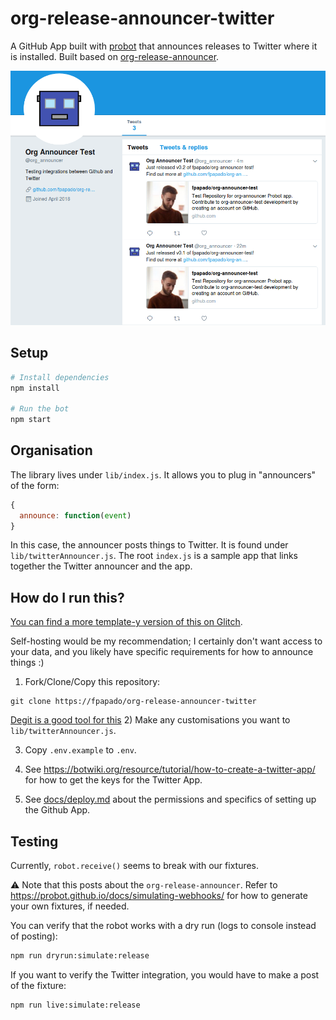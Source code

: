 # org-release-announcer-twitter

A GitHub App built with [probot](https://github.com/probot/probot) that announces releases to Twitter where it is installed.
Built based on [org-release-announcer](https://fpapado.com/org-release-announcer).

[![demo](docs/demo.png)]()

## Setup

```sh
# Install dependencies
npm install

# Run the bot
npm start
```

## Organisation
The library lives under `lib/index.js`.
It allows you to plug in "announcers" of the form:
```js
{
  announce: function(event)
}
```
In this case, the announcer posts things to Twitter. It is found under `lib/twitterAnnouncer.js`.
The root `index.js` is a sample app that links together the Twitter announcer and the app.

## How do I run this?
[You can find a more template-y version of this on Glitch]().

Self-hosting would be my recommendation; I certainly don't want access to your data, and you likely have specific requirements for how to announce things :)

1) Fork/Clone/Copy this repository:
```shell
git clone https://fpapado/org-release-announcer-twitter
```
[Degit is a good tool for this](https://github.com/Rich-Harris/degit)
2) Make any customisations you want to `lib/twitterAnnouncer.js`.

3) Copy `.env.example` to `.env`.

3) See https://botwiki.org/resource/tutorial/how-to-create-a-twitter-app/ for how to get the keys for the Twitter App.

4) See [docs/deploy.md](docs/deploy.md) about the permissions and specifics of setting up the  Github App.

## Testing
Currently, `robot.receive()` seems to break with our fixtures.

:warning: Note that this posts about the `org-release-announcer`. Refer to https://probot.github.io/docs/simulating-webhooks/ for how to generate your own fixtures, if needed.

You can verify that the robot works with a dry run (logs to console instead of posting):

```sh
npm run dryrun:simulate:release
```

If you want to verify the Twitter integration, you would have to make a post of the fixture:

```sh
npm run live:simulate:release
```
